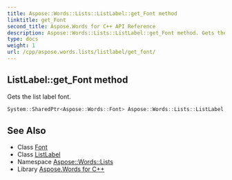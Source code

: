 ```yaml
---
title: Aspose::Words::Lists::ListLabel::get_Font method
linktitle: get_Font
second_title: Aspose.Words for C++ API Reference
description: Aspose::Words::Lists::ListLabel::get_Font method. Gets the list label font in C++.
type: docs
weight: 1
url: /cpp/aspose.words.lists/listlabel/get_font/
---
```

## ListLabel::get_Font method


Gets the list label font.

```cpp
System::SharedPtr<Aspose::Words::Font> Aspose::Words::Lists::ListLabel::get_Font()
```

## See Also

* Class [Font](../../../aspose.words/font/)
* Class [ListLabel](../)
* Namespace [Aspose::Words::Lists](../../)
* Library [Aspose.Words for C++](../../../)

